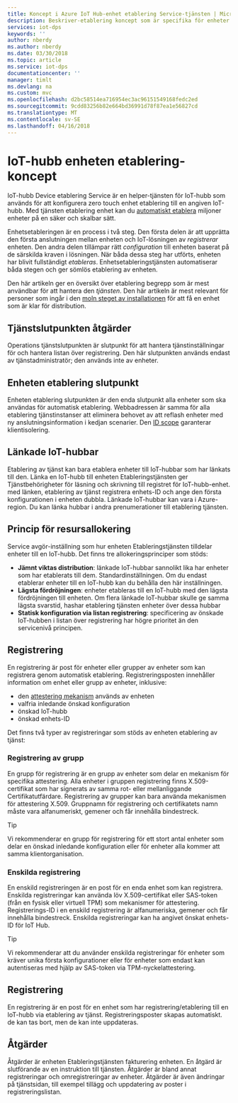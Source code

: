 ```yaml
---
title: Koncept i Azure IoT Hub-enhet etablering Service-tjänsten | Microsoft Docs
description: Beskriver-etablering koncept som är specifika för enheter med DP- och IoT-hubb
services: iot-dps
keywords: ''
author: nberdy
ms.author: nberdy
ms.date: 03/30/2018
ms.topic: article
ms.service: iot-dps
documentationcenter: ''
manager: timlt
ms.devlang: na
ms.custom: mvc
ms.openlocfilehash: d2bc58514ea716954ec3ac96151549168fedc2ed
ms.sourcegitcommit: 9cdd83256b82e664bd36991d78f87ea1e56827cd
ms.translationtype: MT
ms.contentlocale: sv-SE
ms.lasthandoff: 04/16/2018
---
```

# <a name="iot-hub-device-provisioning-service-concepts"></a>IoT-hubb enheten etablering-koncept

IoT-hubb Device etablering Service är en helper-tjänsten för IoT-hubb som används för att konfigurera zero touch enhet etablering till en angiven IoT-hubb. Med tjänsten etablering enhet kan du [automatiskt etablera](concepts-auto-provisioning.md) miljoner enheter på en säker och skalbar sätt.

Enhetsetableringen är en process i två steg. Den första delen är att upprätta den första anslutningen mellan enheten och IoT-lösningen av *registrerar* enheten. Den andra delen tillämpar rätt *configuration* till enheten baserat på de särskilda kraven i lösningen. När båda dessa steg har utförts, enheten har blivit fullständigt *etableras*. Enhetsetableringstjänsten automatiserar båda stegen och ger sömlös etablering av enheten.

Den här artikeln ger en översikt över etablering begrepp som är mest användbar för att hantera den *tjänsten*. Den här artikeln är mest relevant för personer som ingår i den [moln steget av installationen](about-iot-dps.md#cloud-setup-step) för att få en enhet som är klar för distribution.

## <a name="service-operations-endpoint"></a>Tjänstslutpunkten åtgärder

Operations tjänstslutpunkten är slutpunkt för att hantera tjänstinställningar för och hantera listan över registrering. Den här slutpunkten används endast av tjänstadministratör; den används inte av enheter.

## <a name="device-provisioning-endpoint"></a>Enheten etablering slutpunkt

Enheten etablering slutpunkten är den enda slutpunkt alla enheter som ska användas för automatisk etablering. Webbadressen är samma för alla etablering tjänstinstanser att eliminera behovet av att reflash enheter med ny anslutningsinformation i kedjan scenarier. Den [ID scope](#id-scope) garanterar klientisolering.

## <a name="linked-iot-hubs"></a>Länkade IoT-hubbar

Etablering av tjänst kan bara etablera enheter till IoT-hubbar som har länkats till den. Länka en IoT-hubb till enheten Etableringstjänsten ger Tjänstbehörigheter för läsning och skrivning till registret för IoT-hubb-enhet. med länken, etablering av tjänst registrera enhets-ID och ange den första konfigurationen i enheten dubbla. Länkade IoT-hubbar kan vara i Azure-region. Du kan länka hubbar i andra prenumerationer till etablering tjänsten.

## <a name="allocation-policy"></a>Princip för resursallokering

Service avgör-inställning som hur enheten Etableringstjänsten tilldelar enheter till en IoT-hubb. Det finns tre allokeringsprinciper som stöds:
* **Jämnt viktas distribution**: länkade IoT-hubbar sannolikt lika har enheter som har etablerats till dem. Standardinställningen. Om du endast etablerar enheter till en IoT-hubb kan du behålla den här inställningen.
* **Lägsta fördröjningen**: enheter etableras till en IoT-hubb med den lägsta fördröjningen till enheten. Om flera länkade IoT-hubbar skulle ge samma lägsta svarstid, hashar etablering tjänsten enheter över dessa hubbar
* **Statisk konfiguration via listan registrering**: specificering av önskade IoT-hubben i listan över registrering har högre prioritet än den servicenivå principen.

## <a name="enrollment"></a>Registrering

En registrering är post för enheter eller grupper av enheter som kan registrera genom automatisk etablering. Registreringsposten innehåller information om enhet eller grupp av enheter, inklusive:
- den [attestering mekanism](concepts-security.md#attestation-mechanism) används av enheten
- valfria inledande önskad konfiguration
- önskad IoT-hubb
- önskad enhets-ID

Det finns två typer av registreringar som stöds av enheten etablering av tjänst:

### <a name="enrollment-group"></a>Registrering av grupp

En grupp för registrering är en grupp av enheter som delar en mekanism för specifika attestering. Alla enheter i gruppen registrering finns X.509-certifikat som har signerats av samma rot- eller mellanliggande Certifikatutfärdare. Registrering av grupper kan bara använda mekanismen för attestering X.509. Gruppnamn för registrering och certifikatets namn måste vara alfanumeriskt, gemener och får innehålla bindestreck.

> [!TIP]
> Vi rekommenderar en grupp för registrering för ett stort antal enheter som delar en önskad inledande konfiguration eller för enheter alla kommer att samma klientorganisation.

### <a name="individual-enrollment"></a>Enskilda registrering

En enskild registreringen är en post för en enda enhet som kan registrera. Enskilda registreringar kan använda löv X.509-certifikat eller SAS-token (från en fysisk eller virtuell TPM) som mekanismer för attestering. Registrerings-ID i en enskild registrering är alfanumeriska, gemener och får innehålla bindestreck. Enskilda registreringar kan ha angivet önskat enhets-ID för IoT Hub.

> [!TIP]
> Vi rekommenderar att du använder enskilda registreringar för enheter som kräver unika första konfigurationer eller för enheter som endast kan autentiseras med hjälp av SAS-token via TPM-nyckelattestering.

## <a name="registration"></a>Registrering

En registrering är en post för en enhet som har registrering/etablering till en IoT-hubb via etablering av tjänst. Registreringsposter skapas automatiskt. de kan tas bort, men de kan inte uppdateras.

## <a name="operations"></a>Åtgärder

Åtgärder är enheten Etableringstjänsten fakturering enheten. En åtgärd är slutförande av en instruktion till tjänsten. Åtgärder är bland annat registreringar och omregistreringar av enheter. Åtgärder är även ändringar på tjänstsidan, till exempel tillägg och uppdatering av poster i registreringslistan.
